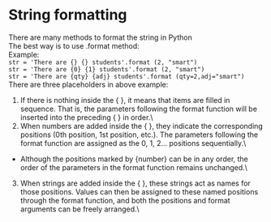 # String formatting
There are many methods to format the string in Python\
The best way is to use .format method:\
Example:\
`str = 'There are {} {} students'.format (2, "smart")`\
`str = 'There are {0} {1} students'.format (2, "smart")`\
`str = 'There are {qty} {adj} students'.format (qty=2,adj="smart")`\
There are three placeholders in above example:
1) If there is nothing inside the { }, it means that items are filled in sequence. That is, the parameters following the format function will be inserted into the preceding { } in order.\
2) When numbers are added inside the { }, they indicate the corresponding positions (0th position, 1st position, etc.). The parameters following the format function are assigned as the 0, 1, 2... positions sequentially.\
* Although the positions marked by {number} can be in any order, the order of the parameters in the format function remains unchanged.\
3) When strings are added inside the { }, these strings act as names for those positions. Values can then be assigned to these named positions through the format function, and both the positions and format arguments can be freely arranged.\





